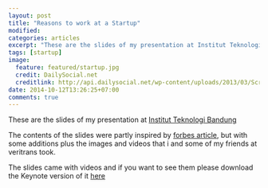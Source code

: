 ```yaml
---
layout: post
title: "Reasons to work at a Startup"
modified:
categories: articles
excerpt: "These are the slides of my presentation at Institut Teknologi Bandung about the reasons to work at a startup company."
tags: [startup]
image:
  feature: featured/startup.jpg
  credit: DailySocial.net
  creditlink: http://api.dailysocial.net/wp-content/uploads/2013/03/Screen-Shot-2013-03-18-at-2.11.35-PM.png
date: 2014-10-12T13:26:25+07:00
comments: true
---
```


These are the slides of my presentation at [Institut Teknologi Bandung](http://if.itb.ac.id/project/seminar-industri-pameran-tugas-akhir/)

The contents of the slides were partly inspired by [forbes article](http://www.forbes.com/pictures/gdfd45eilk/10-reasons-for-recent-grads-to-join-a-startup/), but with some additions plus the images and videos that i and some of my friends at veritrans took.

The slides came with videos and if you want to see them please download the Keynote version of it [here](https://copy.com/ZWG8NlJNTBkFCPIx%2Fveritrans-itb-oct-2014.key?download=1)

<script async class="speakerdeck-embed" data-id="04c1487034040132f45d5672f6e86d25" data-ratio="1.33333333333333" src="//speakerdeck.com/assets/embed.js"></script>

